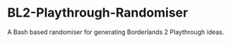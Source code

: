 # BL2-Playthrough-Randomiser
A Bash based randomiser for generating Borderlands 2 Playthrough ideas. 
